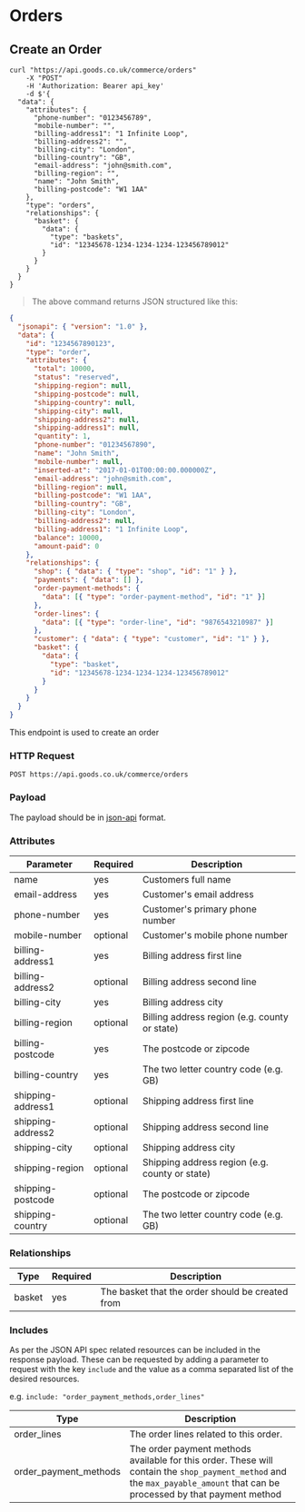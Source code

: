 # Orders

## Create an Order

```shell
curl "https://api.goods.co.uk/commerce/orders"
    -X "POST"
    -H 'Authorization: Bearer api_key'
    -d $'{
  "data": {
    "attributes": {
      "phone-number": "0123456789",
      "mobile-number": "",
      "billing-address1": "1 Infinite Loop",
      "billing-address2": "",
      "billing-city": "London",
      "billing-country": "GB",
      "email-address": "john@smith.com",
      "billing-region": "",
      "name": "John Smith",
      "billing-postcode": "W1 1AA"
    },
    "type": "orders",
    "relationships": {
      "basket": {
        "data": {
          "type": "baskets",
          "id": "12345678-1234-1234-1234-123456789012"
        }
      }
    }
  }
}
```

> The above command returns JSON structured like this:

```json
{
  "jsonapi": { "version": "1.0" },
  "data": {
    "id": "1234567890123",
    "type": "order",
    "attributes": {
      "total": 10000,
      "status": "reserved",
      "shipping-region": null,
      "shipping-postcode": null,
      "shipping-country": null,
      "shipping-city": null,
      "shipping-address2": null,
      "shipping-address1": null,
      "quantity": 1,
      "phone-number": "01234567890",
      "name": "John Smith",
      "mobile-number": null,
      "inserted-at": "2017-01-01T00:00:00.000000Z",
      "email-address": "john@smith.com",
      "billing-region": null,
      "billing-postcode": "W1 1AA",
      "billing-country": "GB",
      "billing-city": "London",
      "billing-address2": null,
      "billing-address1": "1 Infinite Loop",
      "balance": 10000,
      "amount-paid": 0
    },
    "relationships": {
      "shop": { "data": { "type": "shop", "id": "1" } },
      "payments": { "data": [] },
      "order-payment-methods": {
        "data": [{ "type": "order-payment-method", "id": "1" }]
      },
      "order-lines": {
        "data": [{ "type": "order-line", "id": "9876543210987" }]
      },
      "customer": { "data": { "type": "customer", "id": "1" } },
      "basket": {
        "data": {
          "type": "basket",
          "id": "12345678-1234-1234-1234-123456789012"
        }
      }
    }
  }
}
```

This endpoint is used to create an order

### HTTP Request

`POST https://api.goods.co.uk/commerce/orders`

### Payload

The payload should be in [json-api](http://jsonapi.org) format.

### Attributes

| Parameter         | Required | Description                                    |
| ----------------- | -------- | ---------------------------------------------- |
| name              | yes      | Customers full name                            |
| email-address     | yes      | Customer's email address                       |
| phone-number      | yes      | Customer's primary phone number                |
| mobile-number     | optional | Customer's mobile phone number                 |
| billing-address1  | yes      | Billing address first line                     |
| billing-address2  | optional | Billing address second line                    |
| billing-city      | yes      | Billing address city                           |
| billing-region    | optional | Billing address region (e.g. county or state)  |
| billing-postcode  | yes      | The postcode or zipcode                        |
| billing-country   | yes      | The two letter country code (e.g. GB)          |
| shipping-address1 | optional | Shipping address first line                    |
| shipping-address2 | optional | Shipping address second line                   |
| shipping-city     | optional | Shipping address city                          |
| shipping-region   | optional | Shipping address region (e.g. county or state) |
| shipping-postcode | optional | The postcode or zipcode                        |
| shipping-country  | optional | The two letter country code (e.g. GB)          |

### Relationships

| Type   | Required | Description                                      |
| ------ | -------- | ------------------------------------------------ |
| basket | yes      | The basket that the order should be created from |

### Includes

As per the JSON API spec related resources can be included in the response payload. These can be requested by adding a parameter to request with the key `include` and the value as a comma separated list of the desired resources.

e.g. `include: "order_payment_methods,order_lines"`

| Type                  | Description                                                                                                                                                                |
| --------------------- | -------------------------------------------------------------------------------------------------------------------------------------------------------------------------- |
| order_lines           | The order lines related to this order.                                                                                                                                     |
| order_payment_methods | The order payment methods available for this order. These will contain the `shop_payment_method` and the `max_payable_amount` that can be processed by that payment method |
